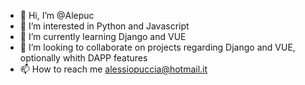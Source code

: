 - 👋 Hi, I’m @Alepuc
- 👀 I’m interested in Python and Javascript 
- 🌱 I’m currently learning Django and VUE
- 💞️ I’m looking to collaborate on projects regarding Django and VUE, optionally whith DAPP features
- 📫 How to reach me alessiopuccia@hotmail.it
<!---
Alepuc/Alepuc is a ✨ special ✨ repository because its `README.md` (this file) appears on your GitHub profile.
You can click the Preview link to take a look at your changes.
--->
